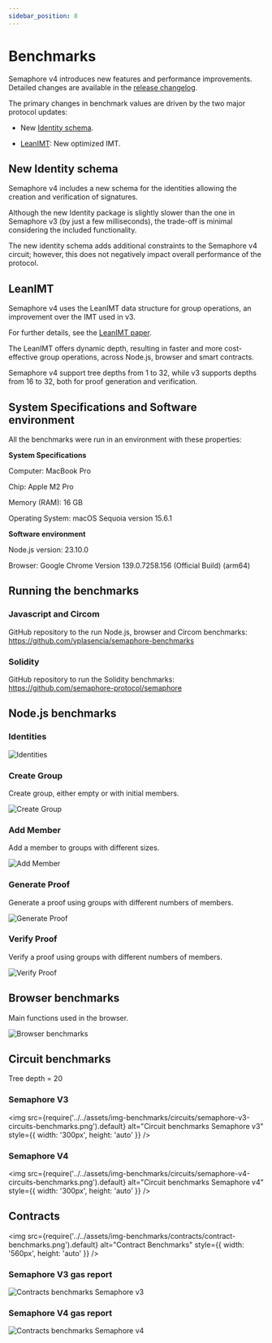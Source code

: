 ```yaml
---
sidebar_position: 8
---
```


# Benchmarks

Semaphore v4 introduces new features and performance improvements. Detailed changes are available in the [release changelog](https://github.com/semaphore-protocol/semaphore/releases/tag/v4.0.0).

The primary changes in benchmark values are driven by the two major protocol updates:

-   New [Identity schema](https://github.com/semaphore-protocol/semaphore/tree/main/packages/identity).

-   [LeanIMT](https://github.com/privacy-scaling-explorations/zk-kit/tree/main/packages/lean-imt): New optimized IMT.

## New Identity schema

Semaphore v4 includes a new schema for the identities allowing the creation and verification of signatures.

Although the new Identity package is slightly slower than the one in Semaphore v3 (by just a few milliseconds), the trade-off is minimal considering the included functionality.

The new identity schema adds additional constraints to the Semaphore v4 circuit; however, this does not negatively impact overall performance of the protocol.

## LeanIMT

Semaphore v4 uses the LeanIMT data structure for group operations, an improvement over the IMT used in v3.

For further details, see the [LeanIMT paper](https://github.com/privacy-scaling-explorations/zk-kit/tree/main/papers/leanimt).

The LeanIMT offers dynamic depth, resulting in faster and more cost-effective group operations, across Node.js, browser and smart contracts.

Semaphore v4 support tree depths from 1 to 32, while v3 supports depths from 16 to 32, both for proof generation and verification.

## System Specifications and Software environment

All the benchmarks were run in an environment with these properties:

**System Specifications**

Computer: MacBook Pro

Chip: Apple M2 Pro

Memory (RAM): 16 GB

Operating System: macOS Sequoia version 15.6.1

**Software environment**

Node.js version: 23.10.0

Browser: Google Chrome Version 139.0.7258.156 (Official Build) (arm64)

## Running the benchmarks

### Javascript and Circom

GitHub repository to the run Node.js, browser and Circom benchmarks: https://github.com/vplasencia/semaphore-benchmarks

### Solidity

GitHub repository to run the Solidity benchmarks: https://github.com/semaphore-protocol/semaphore

## Node.js benchmarks

### Identities

![Identities](../../assets/img-benchmarks/node/identity-node-benchmarks.png)

### Create Group

Create group, either empty or with initial members.

![Create Group](../../assets/img-benchmarks/node/create-group-node-benchmarks.png)

### Add Member

Add a member to groups with different sizes.

![Add Member](../../assets/img-benchmarks/node/add-member-node-benchmarks.png)

### Generate Proof

Generate a proof using groups with different numbers of members.

![Generate Proof](../../assets/img-benchmarks/node/generate-proof-node-benchmarks.png)

### Verify Proof

Verify a proof using groups with different numbers of members.

![Verify Proof](../../assets/img-benchmarks/node/verify-proof-node-benchmarks.png)

## Browser benchmarks

Main functions used in the browser.

![Browser benchmarks](../../assets/img-benchmarks/browser/browser-benchmarks.png)

## Circuit benchmarks

Tree depth = 20

### Semaphore V3

<img
src={require('../../assets/img-benchmarks/circuits/semaphore-v3-circuits-benchmarks.png').default}
alt="Circuit benchmarks Semaphore v3"
style={{ width: '300px', height: 'auto' }}
/>

### Semaphore V4

<img
src={require('../../assets/img-benchmarks/circuits/semaphore-v4-circuits-benchmarks.png').default}
alt="Circuit benchmarks Semaphore v4"
style={{ width: '300px', height: 'auto' }}
/>

## Contracts

<img
src={require('../../assets/img-benchmarks/contracts/contract-benchmarks.png').default}
alt="Contract Benchmarks"
style={{ width: '560px', height: 'auto' }}
/>

### Semaphore V3 gas report

![Contracts benchmarks Semaphore v3](../../assets/img-benchmarks/contracts/semaphore-v3-contracts-benchmarks.png)

### Semaphore V4 gas report

![Contracts benchmarks Semaphore v4](../../assets/img-benchmarks/contracts/semaphore-v4-contracts-benchmarks.png)

